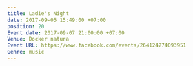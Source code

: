 ```yaml
---
title: Ladie's Night
date: 2017-09-05 15:49:00 +07:00
position: 20
Event date: 2017-09-07 21:00:00 +07:00
Venue: Docker natura
Event URL: https://www.facebook.com/events/264124274093951
Genre: music
---
```


